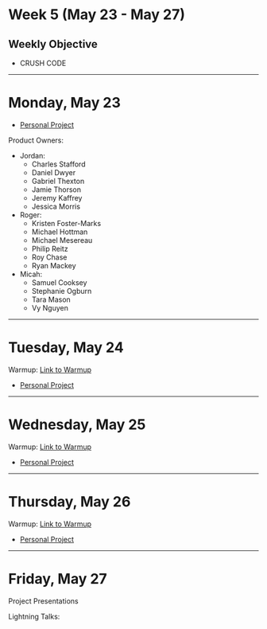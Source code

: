 # Week 5 (May 23 - May 27)
## Weekly Objective

- CRUSH CODE

---

# Monday, May 23

- [Personal Project](https://workbook.galvanize.com/cohorts/68/articles/3118)


Product Owners:

- Jordan:
  - Charles Stafford
  - Daniel Dwyer
  - Gabriel Thexton
  - Jamie Thorson
  - Jeremy Kaffrey
  - Jessica Morris
- Roger:
  - Kristen Foster-Marks
  - Michael Hottman
  - Michael Mesereau
  - Philip Reitz
  - Roy Chase
  - Ryan Mackey
- Micah:
  - Samuel Cooksey
  - Stephanie Ogburn
  - Tara Mason
  - Vy Nguyen

---

# Tuesday, May 24

Warmup: [Link to Warmup](http://github.com/gSchool)

- [Personal Project](https://workbook.galvanize.com/cohorts/68/articles/3118)

---

# Wednesday, May 25

Warmup: [Link to Warmup](http://github.com/gSchool)

- [Personal Project](https://workbook.galvanize.com/cohorts/68/articles/3118)

---

# Thursday, May 26

Warmup: [Link to Warmup](http://github.com/gSchool)

- [Personal Project](https://workbook.galvanize.com/cohorts/68/articles/3118)

---

# Friday, May 27


Project Presentations

Lightning Talks:
